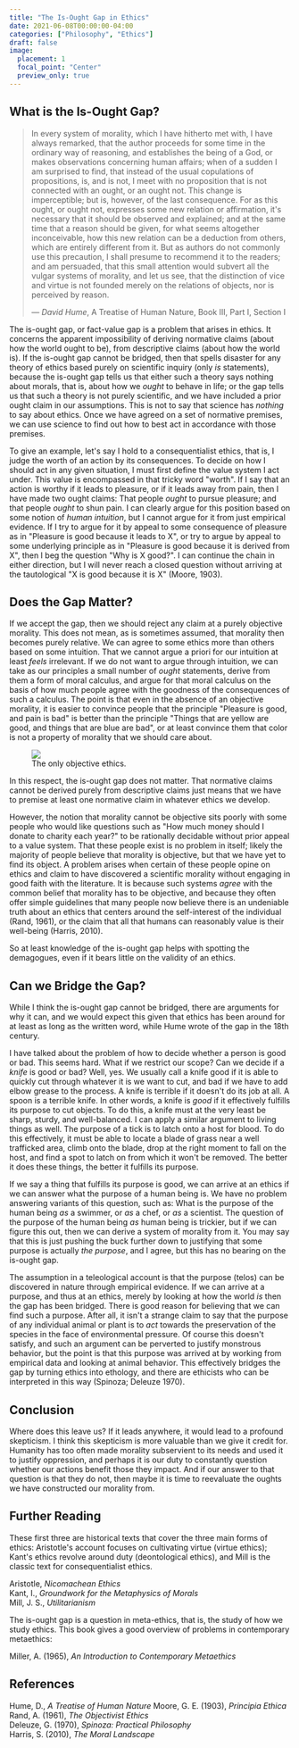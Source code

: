 ```yaml
---
title: "The Is-Ought Gap in Ethics"
date: 2021-06-08T00:00:00-04:00
categories: ["Philosophy", "Ethics"]
draft: false
image:
  placement: 1
  focal_point: "Center"
  preview_only: true
---
```


## What is the Is-Ought Gap?

> In every system of morality, which I have hitherto met with, I have always remarked, that the author proceeds for some time in the ordinary way of reasoning, and establishes the being of a God, or makes observations concerning human affairs; when of a sudden I am surprised to find, that instead of the usual copulations of propositions, is, and is not, I meet with no proposition that is not connected with an ought, or an ought not. This change is imperceptible; but is, however, of the last consequence. For as this ought, or ought not, expresses some new relation or affirmation, it's necessary that it should be observed and explained; and at the same time that a reason should be given, for what seems altogether inconceivable, how this new relation can be a deduction from others, which are entirely different from it. But as authors do not commonly use this precaution, I shall presume to recommend it to the readers; and am persuaded, that this small attention would subvert all the vulgar systems of morality, and let us see, that the distinction of vice and virtue is not founded merely on the relations of objects, nor is perceived by reason.
>
>— *David Hume*, A Treatise of Human Nature, Book III, Part I, Section I

The is-ought gap, or fact-value gap is a problem that arises in ethics. It concerns the apparent impossibility of deriving normative claims (about how the world ought to be), from descriptive claims (about how the world is). If the is-ought gap cannot be bridged, then that spells disaster for any theory of ethics based purely on scientific inquiry (only *is* statements), because the is-ought gap tells us that either such a theory says nothing about morals, that is, about how we *ought* to behave in life; or the gap tells us that such a theory is not purely scientific, and we have included a prior ought claim in our assumptions. This is not to say that science has *nothing* to say about ethics. Once we have agreed on a set of normative premises, we can use science to find out how to best act in accordance with those premises.

To give an example, let's say I hold to a consequentialist ethics, that is, I judge the worth of an action by its consequences. To decide on how I should act in any given situation, I must first define the value system I act under. This value is encompassed in that tricky word "worth". If I say that an action is worthy if it leads to pleasure, or if it leads away from pain, then I have made two ought claims: That people *ought* to pursue pleasure; and that people *ought* to shun pain. I can clearly argue for this position based on some notion of *human intuition*, but I cannot argue for it from just empirical evidence. If I try to argue for it by appeal to some consequence of pleasure as in "Pleasure is good because it leads to X", or try to argue by appeal to some underlying principle as in "Pleasure is good because it is derived from X", then I beg the question "Why is X good?". I can continue the chain in either direction, but I will never reach a closed question without arriving at the tautological "X is good because it is X" (Moore, 1903).

## Does the Gap Matter?

If we accept the gap, then we should reject any claim at a purely objective morality. This does not mean, as is sometimes assumed, that morality then becomes purely relative. We can agree to some ethics more than others based on some intuition. That we cannot argue a priori for our intuition at least *feels* irrelevant. If we do not want to argue through intuition, we can take as our principles a small number of *ought* statements, derive from them a form of moral calculus, and argue for that moral calculus on the basis of how much people agree with the goodness of the consequences of such a calculus. The point is that even in the absence of an objective morality, it is easier to convince people that the principle "Pleasure is good, and pain is bad" is better than the principle "Things that are yellow are good, and things that are blue are bad", or at least convince them that color is not a property of morality that we should care about.

<figure>
<img src="/ox-hugo/gradient.png"/>
<figcaption>The only objective ethics.</figcaption>
</figure>

In this respect, the is-ought gap does not matter. That normative claims cannot be derived purely from descriptive claims just means that we have to premise at least one normative claim in whatever ethics we develop.

However, the notion that morality cannot be objective sits poorly with some people who would like questions such as "How much money should I donate to charity each year?" to be rationally decidable without prior appeal to a value system. That these people exist is no problem in itself; likely the majority of people believe that morality is objective, but that we have yet to find its object. A problem arises when certain of these people opine on ethics and claim to have discovered a scientific morality without engaging in good faith with the literature. It is because such systems *agree* with the common belief that morality has to be objective, and because they often offer simple guidelines that many people now believe there is an undeniable truth about an ethics that centers around the self-interest of the individual (Rand, 1961), or the claim that all that humans can reasonably value is their well-being (Harris, 2010). 

So at least knowledge of the is-ought gap helps with spotting the demagogues, even if it bears little on the validity of an ethics.

## Can we Bridge the Gap?

While I think the is-ought gap cannot be bridged, there are arguments for why it can, and we would expect this given that ethics has been around for at least as long as the written word, while Hume wrote of the gap in the 18th century.

I have talked about the problem of how to decide whether a person is good or bad. This seems hard. What if we restrict our scope? Can we decide if a *knife* is good or bad? Well, yes. We usually call a knife good if it is able to quickly cut through whatever it is we want to cut, and bad if we have to add elbow grease to the process. A knife is terrible if it doesn't do its job at all. A spoon is a terrible knife. In other words, a knife is *good* if it effectively fulfills its purpose to cut objects. To do this, a knife must at the very least be sharp, sturdy, and well-balanced. I can apply a similar argument to living things as well. The purpose of a tick is to latch onto a host for blood. To do this effectively, it must be able to locate a blade of grass near a well trafficked area, climb onto the blade, drop at the right moment to fall on the host, and find a spot to latch on from which it won't be removed. The better it does these things, the better it fulfills its purpose.

If we say a thing that fulfills its purpose is good, we can arrive at an ethics if we can answer what the purpose of a human being is. We have no problem answering variants of this question, such as: What is the purpose of the human being *as* a swimmer, or *as* a chef, or *as* a scientist. The question of the purpose of the human being *as* human being is trickier, but if we can figure this out, then we can derive a system of morality from it. You may say that this is just pushing the buck further down to justifying that some purpose is actually *the purpose*, and I agree, but this has no bearing on the is-ought gap. 

The assumption in a teleological account is that the purpose (telos) can be discovered in nature through empirical evidence. If we can arrive at a purpose, and thus at an ethics, merely by looking at how the world *is* then the gap has been bridged. There is good reason for believing that we can find such a purpose. After all, it isn't a strange claim to say that the purpose of any individual animal or plant is to *act* towards the preservation of the species in the face of environmental pressure. Of course this doesn't satisfy, and such an argument can be perverted to justify monstrous behavior, but the point is that this purpose was arrived at by working from empirical data and looking at animal behavior. This effectively bridges the gap by turning ethics into ethology, and there are ethicists who can be interpreted in this way (Spinoza; Deleuze 1970).

## Conclusion

Where does this leave us? If it leads anywhere, it would lead to a profound skepticism. I think this skepticism is more valuable than we give it credit for. Humanity has too often made morality subservient to its needs and used it to justify oppression, and perhaps it is our duty to constantly question whether our actions benefit those they impact. And if our answer to that question is that they do not, then maybe it is time to reevaluate the oughts we have constructed our morality from.

## Further Reading

These first three are historical texts that cover the three main forms of ethics: Aristotle's account focuses on cultivating virtue (virtue ethics); Kant's ethics revolve around duty (deontological ethics), and Mill is the classic text for consequentialist ethics. 

Aristotle, *Nicomachean Ethics*      
Kant, I., *Groundwork for the Metaphysics of Morals*  
Mill, J. S., *Utilitarianism* 

The is-ought gap is a question in meta-ethics, that is, the study of how we study ethics. This book gives a good overview of problems in contemporary metaethics:

Miller, A. (1965), *An Introduction to Contemporary Metaethics* 

## References

Hume, D., *A Treatise of Human Nature* 
Moore, G. E. (1903), *Principia Ethica*  
Rand, A. (1961), *The Objectivist Ethics*   
Deleuze, G. (1970), *Spinoza: Practical Philosophy*  
Harris, S. (2010), *The Moral Landscape*  